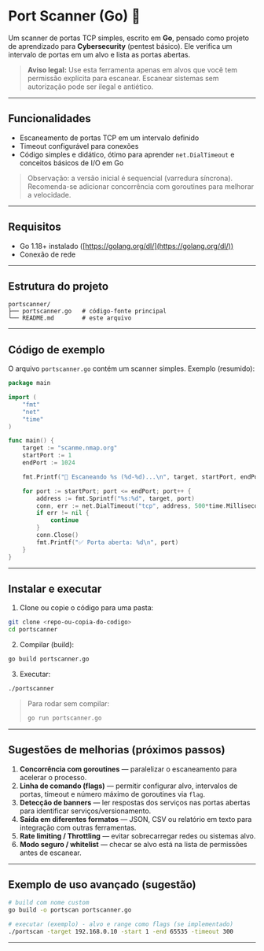 # Port Scanner (Go) 🐹

Um scanner de portas TCP simples, escrito em **Go**, pensado como projeto de aprendizado para **Cybersecurity** (pentest básico). Ele verifica um intervalo de portas em um alvo e lista as portas abertas.

> **Aviso legal:** Use esta ferramenta apenas em alvos que você tem permissão explícita para escanear. Escanear sistemas sem autorização pode ser ilegal e antiético.

---

## Funcionalidades

* Escaneamento de portas TCP em um intervalo definido
* Timeout configurável para conexões
* Código simples e didático, ótimo para aprender `net.DialTimeout` e conceitos básicos de I/O em Go

> Observação: a versão inicial é sequencial (varredura síncrona). Recomenda-se adicionar concorrência com goroutines para melhorar a velocidade.

---

## Requisitos

* Go 1.18+ instalado ([https://golang.org/dl/](https://golang.org/dl/))
* Conexão de rede

---

## Estrutura do projeto

```
portscanner/
├── portscanner.go   # código-fonte principal
└── README.md        # este arquivo
```

---

## Código de exemplo

O arquivo `portscanner.go` contém um scanner simples. Exemplo (resumido):

```go
package main

import (
    "fmt"
    "net"
    "time"
)

func main() {
    target := "scanme.nmap.org"
    startPort := 1
    endPort := 1024

    fmt.Printf("🔎 Escaneando %s (%d-%d)...\n", target, startPort, endPort)

    for port := startPort; port <= endPort; port++ {
        address := fmt.Sprintf("%s:%d", target, port)
        conn, err := net.DialTimeout("tcp", address, 500*time.Millisecond)
        if err != nil {
            continue
        }
        conn.Close()
        fmt.Printf("✅ Porta aberta: %d\n", port)
    }
}
```

---

## Instalar e executar

1. Clone ou copie o código para uma pasta:

```bash
git clone <repo-ou-copia-do-codigo>
cd portscanner
```

2. Compilar (build):

```bash
go build portscanner.go
```

3. Executar:

```bash
./portscanner
```

> Para rodar sem compilar:
>
> ```bash
> go run portscanner.go
> ```

---

## Sugestões de melhorias (próximos passos)

1. **Concorrência com goroutines** — paralelizar o escaneamento para acelerar o processo.
2. **Linha de comando (flags)** — permitir configurar alvo, intervalos de portas, timeout e número máximo de goroutines via `flag`.
3. **Detecção de banners** — ler respostas dos serviços nas portas abertas para identificar serviços/versionamento.
4. **Saída em diferentes formatos** — JSON, CSV ou relatório em texto para integração com outras ferramentas.
5. **Rate limiting / Throttling** — evitar sobrecarregar redes ou sistemas alvo.
6. **Modo seguro / whitelist** — checar se alvo está na lista de permissões antes de escanear.

---

## Exemplo de uso avançado (sugestão)

```bash
# build com nome custom
go build -o portscan portscanner.go

# executar (exemplo) - alvo e range como flags (se implementado)
./portscan -target 192.168.0.10 -start 1 -end 65535 -timeout 300
```

---
